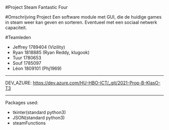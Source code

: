 #Project Steam Fantastic Four

#Omschrijving Project
Een software module met GUI, die de huidige games in steam weer kan geven en sorteren.
Eventueel met een sociaal netwerk capaciteit.

#Teamleden
* Jeffrey 1789404 (Vizility)
* Ryan 1818885 (Ryan Reddy, klugook)
* Tuur 1780653
* Souf 1785097
* Léon 1809101 (Phj1969)

-----------------------------------------------------------------------------------------------------------------------

DEV_AZURE:
https://dev.azure.com/HU-HBO-ICT/_git/2021-Prop-B-KlasO-T3



-----------------------------------------------------------------------------------------------------------------------
Packages used:
* tkinter(standard python3)
* JSON(standard python3)
* steamFunctions


